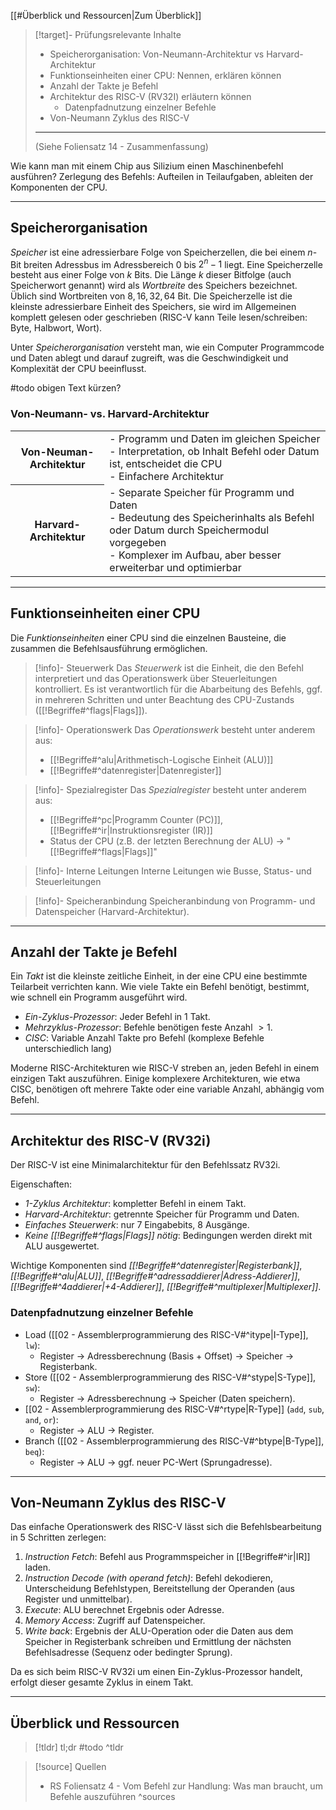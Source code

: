 [[#Überblick und Ressourcen|Zum Überblick]]

>[!target]- Prüfungsrelevante Inhalte
>- Speicherorganisation: Von-Neumann-Architektur vs Harvard-Architektur
>- Funktionseinheiten einer CPU: Nennen, erklären können
>- Anzahl der Takte je Befehl
>- Architektur des RISC-V (RV32I) erläutern können
>	- Datenpfadnutzung einzelner Befehle
>- Von-Neumann Zyklus des RISC-V
>
>---
>(Siehe Foliensatz 14 - Zusammenfassung)

Wie kann man mit einem Chip aus Silizium einen Maschinenbefehl ausführen?
Zerlegung des Befehls: Aufteilen in Teilaufgaben, ableiten der Komponenten der CPU.

---
## Speicherorganisation

*Speicher* ist eine adressierbare Folge von Speicherzellen, die bei einem $n$-Bit breiten Adressbus im Adressbereich $0$ bis $2^n-1$ liegt. Eine Speicherzelle besteht aus einer Folge von $k$ Bits. Die Länge $k$ dieser Bitfolge (auch Speicherwort genannt) wird als *Wortbreite* des Speichers bezeichnet. Üblich sind Wortbreiten von $8,16,32,64$ Bit.
Die Speicherzelle ist die kleinste adressierbare Einheit des Speichers, sie wird im Allgemeinen komplett gelesen oder geschrieben (RISC-V kann Teile lesen/schreiben: Byte, Halbwort, Wort).

Unter *Speicherorganisation* versteht man, wie ein Computer Programmcode und Daten ablegt und darauf zugreift, was die Geschwindigkeit und Komplexität der CPU beeinflusst.

#todo obigen Text kürzen?
### Von-Neumann- vs. Harvard-Architektur

<table style="width:100%"> <tr>
<th>Von-Neuman-Architektur</th>
<td>- Programm und Daten im gleichen Speicher<br>- Interpretation, ob Inhalt Befehl oder Datum ist, entscheidet die CPU<br>- Einfachere Architektur</td>
</tr>
<tr>
<th>Harvard-Architektur</th>
<td>- Separate Speicher für Programm und Daten<br>- Bedeutung des Speicherinhalts als Befehl oder Datum durch Speichermodul vorgegeben<br>- Komplexer im Aufbau, aber besser erweiterbar und optimierbar</td>
</tr></table>

---
## Funktionseinheiten einer CPU

Die *Funktionseinheiten* einer CPU sind die einzelnen Bausteine, die zusammen die Befehlsausführung ermöglichen.

>[!info]- Steuerwerk
>Das *Steuerwerk* ist die Einheit, die den Befehl interpretiert und das Operationswerk über Steuerleitungen kontrolliert. Es ist verantwortlich für die Abarbeitung des Befehls, ggf. in mehreren Schritten und unter Beachtung des CPU-Zustands ([[!Begriffe#^flags|Flags]]).

>[!info]- Operationswerk
>Das *Operationswerk* besteht unter anderem aus:
>
>- [[!Begriffe#^alu|Arithmetisch-Logische Einheit (ALU)]]
>- [[!Begriffe#^datenregister|Datenregister]]

>[!info]- Spezialregister
>Das *Spezialregister* besteht unter anderem aus:
>- [[!Begriffe#^pc|Programm Counter (PC)]], [[!Begriffe#^ir|Instruktionsregister (IR)]]
>- Status der CPU (z.B. der letzten Berechnung der ALU) → "[[!Begriffe#^flags|Flags]]"

>[!info]- Interne Leitungen
>Interne Leitungen wie Busse, Status- und Steuerleitungen

>[!info]- Speicheranbindung
>Speicheranbindung von Programm- und Datenspeicher (Harvard-Architektur).

---
## Anzahl der Takte je Befehl

Ein *Takt* ist die kleinste zeitliche Einheit, in der eine CPU eine bestimmte Teilarbeit verrichten kann. Wie viele Takte ein Befehl benötigt, bestimmt, wie schnell ein Programm ausgeführt wird.

- *Ein-Zyklus-Prozessor*: Jeder Befehl in $1$ Takt.
- *Mehrzyklus-Prozessor*: Befehle benötigen feste Anzahl $\gt 1$.
- *CISC*: Variable Anzahl Takte pro Befehl (komplexe Befehle unterschiedlich lang)

Moderne RISC-Architekturen wie RISC-V streben an, jeden Befehl in einem einzigen Takt auszuführen. Einige komplexere Architekturen, wie etwa CISC, benötigen oft mehrere Takte oder eine variable Anzahl, abhängig vom Befehl.

---
## Architektur des RISC-V (RV32i)

Der RISC-V ist eine Minimalarchitektur für den Befehlssatz RV32i.

Eigenschaften:

- *1-Zyklus Architektur*: kompletter Befehl in einem Takt.
- *Harvard-Architektur*: getrennte Speicher für Programm und Daten.
- *Einfaches Steuerwerk*: nur $7$ Eingabebits, $8$ Ausgänge.
- *Keine [[!Begriffe#^flags|Flags]] nötig*: Bedingungen werden direkt mit ALU ausgewertet.

Wichtige Komponenten sind *[[!Begriffe#^datenregister|Registerbank]]*, *[[!Begriffe#^alu|ALU]]*, *[[!Begriffe#^adressaddierer|Adress-Addierer]]*, *[[!Begriffe#^4addierer|+4-Addierer]]*, *[[!Begriffe#^multiplexer|Multiplexer]]*.

### Datenpfadnutzung einzelner Befehle

- Load ([[02 - Assemblerprogrammierung des RISC-V#^itype|I-Type]], `lw`):
	- Register → Adressberechnung (Basis + Offset) → Speicher → Registerbank.
- Store ([[02 - Assemblerprogrammierung des RISC-V#^stype|S-Type]], `sw`):
	- Register → Adressberechnung → Speicher (Daten speichern).
- [[02 - Assemblerprogrammierung des RISC-V#^rtype|R-Type]] (`add`, `sub`, `and`, `or`):
	- Register → ALU → Register.
- Branch ([[02 - Assemblerprogrammierung des RISC-V#^btype|B-Type]], `beq`):
	- Register → ALU → ggf. neuer PC-Wert (Sprungadresse).

---
## Von-Neumann Zyklus des RISC-V

Das einfache Operationswerk des RISC-V lässt sich die Befehlsbearbeitung in 5 Schritten zerlegen:

1. *Instruction Fetch*: Befehl aus Programmspeicher in [[!Begriffe#^ir|IR]] laden.
2. *Instruction Decode (with operand fetch)*: Befehl dekodieren, Unterscheidung Befehlstypen, Bereitstellung der Operanden (aus Register und unmittelbar).
3. *Execute*: ALU berechnet Ergebnis oder Adresse.
4. *Memory Access*: Zugriff auf Datenspeicher.
5. *Write back*: Ergebnis der ALU-Operation oder die Daten aus dem Speicher in Registerbank schreiben und Ermittlung der nächsten Befehlsadresse (Sequenz oder bedingter Sprung).

Da es sich beim RISC-V RV32i um einen Ein-Zyklus-Prozessor handelt, erfolgt dieser gesamte Zyklus in einem Takt.

---
## Überblick und Ressourcen

>[!tldr] tl;dr
>#todo
>^tldr

>[!source] Quellen
>- RS Foliensatz 4 - Vom Befehl zur Handlung: Was man braucht, um Befehle auszuführen
>^sources
